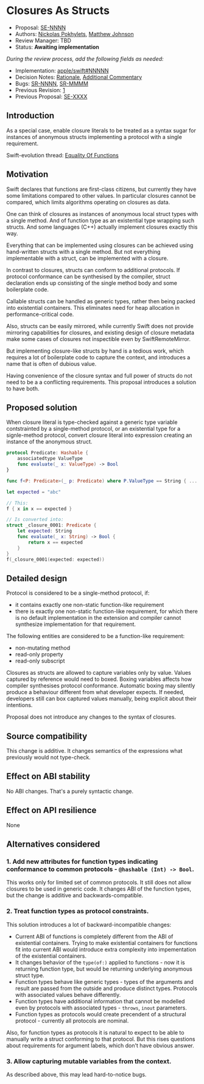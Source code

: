 # Closures As Structs

* Proposal: [SE-NNNN](NNNN-closures-as-structs.md)
* Authors: [Nickolas Pokhylets](https://github.com/nickolas-pohilets), [Matthew Johnson](https://github.com/anandabits)
* Review Manager: TBD
* Status: **Awaiting implementation**

*During the review process, add the following fields as needed:*

* Implementation: [apple/swift#NNNNN](https://github.com/apple/swift/pull/NNNNN)
* Decision Notes: [Rationale](https://forums.swift.org/), [Additional Commentary](https://forums.swift.org/)
* Bugs: [SR-NNNN](https://bugs.swift.org/browse/SR-NNNN), [SR-MMMM](https://bugs.swift.org/browse/SR-MMMM)
* Previous Revision: [1](https://github.com/apple/swift-evolution/blob/...commit-ID.../proposals/NNNN-filename.md)
* Previous Proposal: [SE-XXXX](XXXX-filename.md)

## Introduction

As a special case, enable closure literals to be treated as a syntax sugar for instances of anonymous structs implementing a protocol with a single requirement.

Swift-evolution thread: [Equality Of Functions](https://forums.swift.org/t/equality-of-functions/30295)

## Motivation

Swift declares that functions are first-class citizens, but currently they have some limitations compared to other values. In particular closures cannot be compared, which limits algorithms operating on closures as data.

One can think of closures as instances of anonymous local struct types with a single method. And of function type as an existential type wrapping such structs. And some languages (C++) actually implement closures exactly this way.

Everything that can be implemented using closures can be achieved using hand-written structs with a single method. But not everything implementable with a struct, can be implemented with a closure.

In contrast to closures, structs can conform to additional protocols. If protocol conformance can be synthesised by the compiler, struct declaration ends up consisting of the single method body and some boilerplate code.

Callable structs can be handled as generic types, rather then being packed into existential containers. This eliminates need for heap allocation in performance-critical code.

Also, structs can be easily mirrored, while currently Swift does not provide mirroring capabilities for closures, and existing design of closure metadata make some cases of closures not inspectible even by SwiftRemoteMirror.

But implementing closure-like structs by hand is a tedious work, which requires a lot of boilerplate code to capture the context, and introduces a name that is often of dubious value.

Having convenience of the closure syntax and full power of structs do not need to be a a conflicting requirements. This proposal introduces a solution to have both. 

## Proposed solution

When closure literal is type-checked against a generic type variable contstrainted by a single-method protocol, or an existential type for a signle-method protocol, convert closure literal into expression creating an instance of the anonymous struct.

```swift
protocol Predicate: Hashable {
    associatedtype ValueType
    func evaluate(_ x: ValueType) -> Bool
}

func f<P: Predicate>(_ p: Predicate) where P.ValueType == String { ... }

let expected = "abc"

// This:
f { x in x == expected }

// Is converted into:
struct _closure_0001: Predicate {
    let expected: String
    func evaluate(_ x: String) -> Bool {
        return x == expected
    }
}
f(_closure_0001(expected: expected))
```

## Detailed design

Protocol is considered to be a single-method protocol, if:

* it contains exactly one non-static function-like requirement
* there is exactly one non-static function-like requirement, for which there is no default implementation in the extension and compiler cannot synthesize implementation for that requirement.

The following entities are considered to be a function-like requirement:

* non-mutating method
* read-only property
* read-only subscript

Closures as structs are allowed to capture variables only by value. Values captured by reference would need to boxed. Boxing variables affects how compiler synthesises protocol conformance. Automatic boxing may silently produce a behaviour different from what developer expects. If needed, developers still can box captured values manually, being explicit about their intentions.

Proposal does not introduce any changes to the syntax of closures.

## Source compatibility

This change is additive. It changes semantics of the expressions what previously would not type-check.

## Effect on ABI stability

No ABI changes. That's a purely syntactic change.

## Effect on API resilience

None

## Alternatives considered

### 1. Add new attributes for function types indicating conformance to common protocols - `@hashable (Int) -> Bool`.

This works only for limited set of common protocols. It still does not allow closures to be used in generic code. It changes ABI of the function types, but the change is additive and backwards-compatible.

### 2. Treat function types as protocol constraints.

This solution introduces a lot of backward-incompatible changes:

* Current ABI of functions is completely different from the ABI of existential containers. Trying to make existential containers for functions fit into current ABI would introduce extra complexity into impementation of the existential containers.
* It changes behavior of the `type(of:)` applied to functions - now it is returning function type, but would be returning underlying anonymous struct type.
* Function types behave like generic types - types of the arguments and result are passed from the outside and produce distinct types. Protocols with associated values behave differently.
* Function types have additional information that cannot be modelled even by protocols with associated types - `throws`, `inout` parameters.
* Function types as protocols would create precendent of a structural protocol - currently all protocols are nominal. 

Also, for function types as protocols it is natural to expect to be able to manually write a struct conforming to that protocol. But this rises questions about requirements for argument labels, which don't have obvious answer.

### 3. Allow capturing mutable variables from the context.

As described above, this may lead hard-to-notice bugs. 